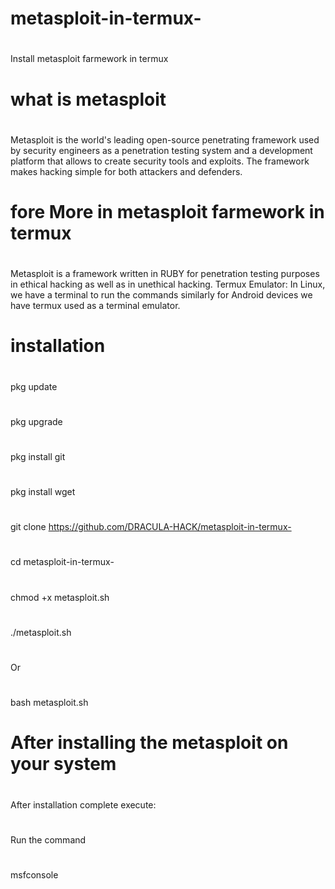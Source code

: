 # metasploit-in-termux-


#


Install metasploit farmework in termux


# what is metasploit


#


Metasploit is the world's leading open-source penetrating framework used by security engineers as a penetration testing system and a development platform that allows to create security tools and exploits. The framework makes hacking simple for both attackers and defenders.


# fore More in metasploit farmework in termux


#


Metasploit is a framework written in RUBY for penetration testing purposes in ethical hacking as well as in unethical hacking. Termux Emulator: In Linux, we have a terminal to run the commands similarly for Android devices we have termux used as a terminal emulator.

#

# installation 

#

pkg update

#

pkg upgrade

#


pkg install git

#

pkg install wget

#

git clone https://github.com/DRACULA-HACK/metasploit-in-termux-

#

cd metasploit-in-termux-

#

chmod +x metasploit.sh

#

./metasploit.sh
#
Or 
#
bash metasploit.sh
#

# After installing the metasploit on your system

#
After installation complete execute:
#
Run the command
#

msfconsole

#

